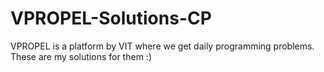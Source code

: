 # VPROPEL-Solutions-CP
VPROPEL is a platform by VIT where we get daily programming problems. These are my solutions for them :)
